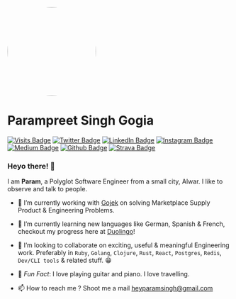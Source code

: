 <a href="url"><img src="https://avatars.githubusercontent.com/paramsingh96" height="auto" width="200" style="border-radius:50%"></a>


# Parampreet Singh Gogia
[![Visits Badge](https://badges.pufler.dev/visits/paramsingh96/paramsingh96)](paramsingh96.github.io)
[![Twitter Badge](https://img.shields.io/badge/Twitter-Profile-informational?style=flat&logo=twitter&logoColor=white&color=1CA2F1)](https://twitter.com/paramsingh96)
[![LinkedIn Badge](https://img.shields.io/badge/LinkedIn-Profile-informational?style=flat&logo=linkedin&logoColor=white&color=0D76A8)](https://www.linkedin.com/in/parampreet-singh-b13313a6/)
[![Instagram Badge](https://img.shields.io/badge/Instagram-Profile-informational?style=flat&logo=instagram&logoColor=white&color=8A3AB9)](https://instagram.com/paramsingh96)
[![Medium Badge](https://img.shields.io/badge/Medium-Profile-informational?style=flat&logo=medium&logoColor=white&color=00ab6c)](https://medium.com/@paramsingh96)
[![Github Badge](https://img.shields.io/badge/Github-Profile-informational?style=flat&logo=github&logoColor=white&color=333)](https://github.com/paramsingh96)
[![Strava Badge](https://img.shields.io/badge/Strava-Profile-informational?style=flat&logo=strava&logoColor=white&color=EA5E30)](https://www.strava.com/athletes/90606598)

### Heyo there! 👋

I am **Param**, a Polyglot Software Engineer from a small city, Alwar. I like to observe and talk to people.


- 🔭 I’m currently working with [Gojek] on solving Marketplace Supply Product & Engineering Problems.
- 🌱 I’m currently learning new languages like German, Spanish & French, checkout my progress here at [Duolingo]!
- 👯 I’m looking to collaborate on exciting, useful & meaningful Engineering work. Preferably in `Ruby`, `Golang`, `Clojure`, `Rust`, `React`, `Postgres`, `Redis`, `Dev/CLI tools` & related stuff. 😁

- 🎵 *Fun Fact*: I love playing guitar and piano. I love travelling.

- 📫 How to reach me ? 
     Shoot me a mail [heyparamsingh@gmail.com]


[Gojek]: https://www.gojek.io/
[Duolingo]: https://duolingo.com/profile/paramsingh96
[heyparamsingh@gmail.com]: mailto:heyparamsingh@gmail.com

